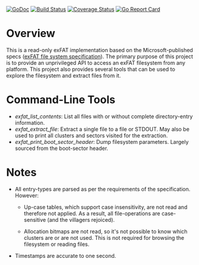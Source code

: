 [![GoDoc](https://godoc.org/github.com/dsoprea/go-exfat?status.svg)](https://godoc.org/github.com/dsoprea/go-exfat)
[![Build Status](https://travis-ci.org/dsoprea/go-exfat.svg?branch=master)](https://travis-ci.org/dsoprea/go-exfat)
[![Coverage Status](https://coveralls.io/repos/github/dsoprea/go-exfat/badge.svg?branch=master)](https://coveralls.io/github/dsoprea/go-exfat?branch=master)
[![Go Report Card](https://goreportcard.com/badge/github.com/dsoprea/go-exfat)](https://goreportcard.com/report/github.com/dsoprea/go-exfat)

# Overview

This is a read-only exFAT implementation based on the Microsoft-published
specs ([exFAT file system specification](https://docs.microsoft.com/en-us/windows/win32/fileio/exfat-specification)).
The primary purpose of this project is to provide an unprivileged API to access
an exFAT filesystem from any platform. This project also provides several tools
that can be used to explore the filesystem and extract files from it.


# Command-Line Tools

- *exfat_list_contents*: List all files with or without complete directory-entry
  information.
- *exfat_extract_file*: Extract a single file to a file or STDOUT. May also be
  used to print all clusters and sectors visited for the extraction.
- *exfat_print_boot_sector_header*: Dump filesystem parameters. Largely sourced
  from the boot-sector header.


# Notes

- All entry-types are parsed as per the requirements of the specification.
  However:

  - Up-case tables, which support case insensitivity, are not read and therefore
    not applied. As a result, all file-operations are case-sensitive (and the
    villagers rejoiced).

  - Allocation bitmaps are not read, so it's not possible to know which clusters
    are or are not used. This is not required for browsing the filesystem or
    reading files.

- Timestamps are accurate to one second.
